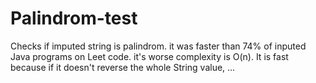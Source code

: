 # Palindrom-test
Checks if imputed string is palindrom. it was faster than 74% of inputed Java programs on Leet code. it's worse complexity is O(n). It is fast because if it doesn't reverse the whole String value, …